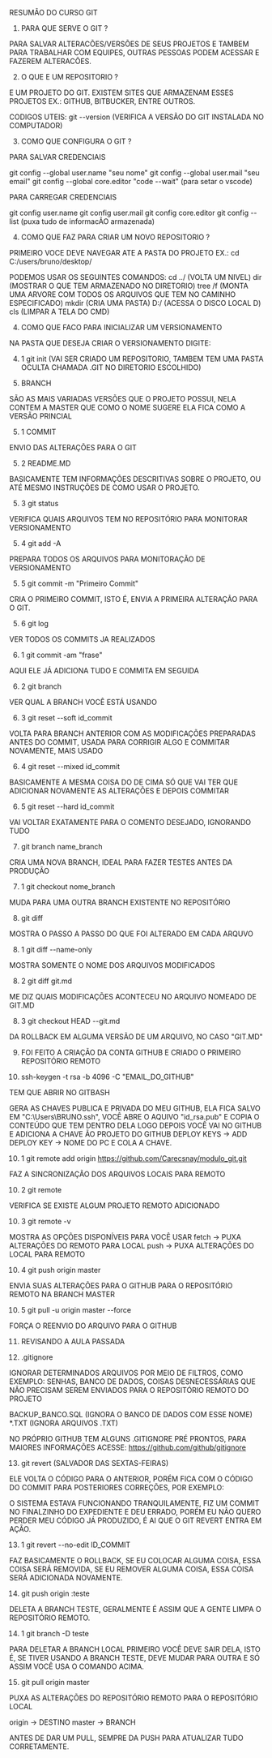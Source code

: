 RESUMÃO DO CURSO GIT

1. PARA QUE SERVE O GIT ?

PARA SALVAR ALTERACÕES/VERSÕES DE SEUS PROJETOS E TAMBEM PARA TRABALHAR COM EQUIPES, OUTRAS PESSOAS PODEM ACESSAR E FAZEREM ALTERACÕES.

2. O QUE E UM REPOSITORIO ?

E UM PROJETO DO GIT. 
EXISTEM SITES QUE ARMAZENAM ESSES PROJETOS EX.: GITHUB, BITBUCKER, ENTRE OUTROS.

CODIGOS UTEIS:
git --version (VERIFICA A VERSÃO DO GIT INSTALADA NO COMPUTADOR)

3. COMO QUE CONFIGURA O GIT ?

PARA SALVAR CREDENCIAIS

git config --global user.name "seu nome"
git config --global user.mail "seu email"
git config --global core.editor "code --wait" (para setar o vscode)

PARA CARREGAR CREDENCIAIS

git config user.name
git config user.mail
git config core.editor
git config --list (puxa tudo de informacÃO armazenada)

4. COMO QUE FAZ PARA CRIAR UM NOVO REPOSITORIO ?

PRIMEIRO VOCE DEVE NAVEGAR ATE A PASTA DO PROJETO
EX.:
cd C:/users/bruno/desktop/

PODEMOS USAR OS SEGUINTES COMANDOS:
cd ../ (VOLTA UM NIVEL)
dir (MOSTRAR O QUE TEM ARMAZENADO NO DIRETORIO)
tree /f (MONTA UMA ARVORE COM TODOS OS ARQUIVOS QUE TEM NO CAMINHO ESPECIFICADO)
mkdir (CRIA UMA PASTA)
D:/ (ACESSA O DISCO LOCAL D)
cls (LIMPAR A TELA DO CMD)

4. COMO QUE FACO PARA INICIALIZAR UM VERSIONAMENTO

NA PASTA QUE DESEJA CRIAR O VERSIONAMENTO DIGITE:

4. 1 git init (VAI SER CRIADO UM REPOSITORIO, TAMBEM TEM UMA PASTA OCULTA CHAMADA .GIT NO DIRETORIO ESCOLHIDO)

5. BRANCH

SÃO AS MAIS VARIADAS VERSÕES QUE O PROJETO POSSUI, NELA CONTEM A MASTER QUE COMO O NOME SUGERE ELA FICA COMO A VERSÃO PRINCIAL

5. 1 COMMIT

ENVIO DAS ALTERAÇÕES PARA O GIT

5. 2 README.MD

BASICAMENTE TEM INFORMAÇÕES DESCRITIVAS SOBRE O PROJETO, OU ATÉ MESMO INSTRUÇÕES DE COMO USAR O PROJETO.

5. 3 git status

VERIFICA QUAIS ARQUIVOS TEM NO REPOSITÓRIO PARA MONITORAR VERSIONAMENTO

5. 4 git add -A

PREPARA TODOS OS ARQUIVOS PARA MONITORAÇÃO DE VERSIONAMENTO

5. 5 git commit -m "Primeiro Commit" 

CRIA O PRIMEIRO COMMIT, ISTO É, ENVIA A PRIMEIRA ALTERAÇÃO PARA O GIT.

5. 6 git log

VER TODOS OS COMMITS JA REALIZADOS

6. 1 git commit -am "frase"

AQUI ELE JÁ ADICIONA TUDO E COMMITA EM SEGUIDA

6. 2 git branch

VER QUAL A BRANCH VOCÊ ESTÁ USANDO 

6. 3 git reset --soft id_commit

VOLTA PARA BRANCH ANTERIOR COM AS MODIFICAÇÕES PREPARADAS ANTES DO COMMIT, USADA PARA CORRIGIR ALGO E COMMITAR NOVAMENTE, MAIS USADO

6. 4 git reset --mixed id_commit

BASICAMENTE A MESMA COISA DO DE CIMA SÓ QUE VAI TER QUE ADICIONAR NOVAMENTE AS ALTERAÇÕES E DEPOIS COMMITAR

6. 5 git reset --hard id_commit

VAI VOLTAR EXATAMENTE PARA O COMENTO DESEJADO, IGNORANDO TUDO

7. git branch name_branch

CRIA UMA NOVA BRANCH, IDEAL PARA FAZER TESTES ANTES DA PRODUÇÃO

7. 1 git checkout nome_branch

MUDA PARA UMA OUTRA BRANCH EXISTENTE NO REPOSITÓRIO

8. git diff

MOSTRA O PASSO A PASSO DO QUE FOI ALTERADO EM CADA ARQUVO 
 
8. 1 git diff --name-only

MOSTRA SOMENTE O NOME DOS ARQUIVOS MODIFICADOS

8. 2 git diff git.md

ME DIZ QUAIS MODIFICAÇÕES ACONTECEU NO ARQUIVO NOMEADO DE GIT.MD

8. 3 git checkout HEAD --git.md

DA ROLLBACK EM ALGUMA VERSÃO DE UM ARQUIVO, NO CASO "GIT.MD"

9. FOI FEITO A CRIAÇÃO DA CONTA GITHUB E CRIADO O PRIMEIRO REPOSITÓRIO REMOTO

10. ssh-keygen -t rsa -b 4096 -C "EMAIL_DO_GITHUB" 

TEM QUE ABRIR NO GITBASH

GERA AS CHAVES PUBLICA E PRIVADA DO MEU GITHUB, ELA FICA SALVO EM "C:\Users\BRUNO\.ssh", VOCÊ ABRE O AQUIVO "id_rsa.pub" E COPIA O CONTEÚDO QUE TEM DENTRO DELA LOGO DEPOIS VOCÊ VAI NO GITHUB E ADICIONA A CHAVE ÃO PROJETO DO GITHUB DEPLOY KEYS -> ADD DEPLOY KEY -> NOME DO PC E COLA A CHAVE.

10. 1 git remote add origin https://github.com/Carecsnay/modulo_git.git

FAZ A SINCRONIZAÇÃO DOS ARQUIVOS LOCAIS PARA REMOTO

10. 2 git remote

VERIFICA SE EXISTE ALGUM PROJETO REMOTO ADICIONADO

10. 3 git remote -v

MOSTRA AS OPÇÕES DISPONÍVEIS PARA VOCÊ USAR
fetch -> PUXA ALTERAÇÕES DO REMOTO PARA LOCAL
push -> PUXA ALTERAÇÕES DO LOCAL PARA REMOTO

10. 4 git push origin master

ENVIA SUAS ALTERAÇÕES PARA O GITHUB PARA O REPOSITÓRIO REMOTO NA BRANCH MASTER

10. 5 git pull -u origin master --force

FORÇA O REENVIO DO ARQUIVO PARA O GITHUB

11. REVISANDO A AULA PASSADA

12. .gitignore

IGNORAR DETERMINADOS ARQUIVOS POR MEIO DE FILTROS, COMO EXEMPLO: SENHAS, BANCO DE DADOS, COISAS DESNECESSÁRIAS QUE NÃO PRECISAM SEREM ENVIADOS PARA O REPOSITÓRIO REMOTO DO PROJETO

BACKUP_BANCO.SQL (IGNORA O BANCO DE DADOS COM ESSE NOME)
*.TXT (IGNORA ARQUIVOS .TXT)

NO PRÓPRIO GITHUB TEM ALGUNS .GITIGNORE PRÉ PRONTOS, PARA MAIORES INFORMAÇÕES ACESSE: https://github.com/github/gitignore

13. git revert (SALVADOR DAS SEXTAS-FEIRAS)

ELE VOLTA O CÓDIGO PARA O ANTERIOR, PORÉM FICA COM O CÓDIGO DO COMMIT PARA POSTERIORES CORREÇÕES, POR EXEMPLO: 

O SISTEMA ESTAVA FUNCIONANDO TRANQUILAMENTE, FIZ UM COMMIT NO FINALZINHO DO EXPEDIENTE E DEU ERRADO, PORÉM EU NÃO QUERO PERDER MEU CÓDIGO JÁ PRODUZIDO, É AI QUE O GIT REVERT ENTRA EM AÇÃO.

13. 1 git revert --no-edit ID_COMMIT

FAZ BASICAMENTE O ROLLBACK, SE EU COLOCAR ALGUMA COISA, ESSA COISA SERÁ REMOVIDA, SE EU REMOVER ALGUMA COISA, ESSA COISA SERÁ ADICIONADA NOVAMENTE.

14. git push origin :teste

DELETA A BRANCH TESTE, GERALMENTE É ASSIM QUE A GENTE LIMPA O REPOSITÓRIO REMOTO.

14. 1 git branch -D teste

PARA DELETAR A BRANCH LOCAL PRIMEIRO VOCÊ DEVE SAIR DELA, ISTO É, SE TIVER USANDO A BRANCH TESTE, DEVE MUDAR PARA OUTRA E SÓ ASSIM VOCÊ USA O COMANDO ACIMA.

15. git pull origin master

PUXA AS ALTERAÇÕES DO REPOSITÓRIO REMOTO PARA O REPOSITÓRIO LOCAL

origin -> DESTINO
master -> BRANCH

ANTES DE DAR UM PULL, SEMPRE DA PUSH PARA ATUALIZAR TUDO CORRETAMENTE.